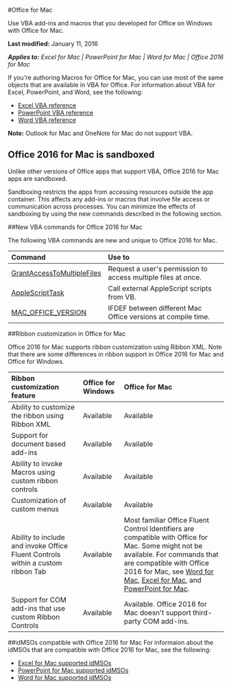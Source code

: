 
#Office for Mac

Use VBA add-ins and macros that you developed for Office on Windows with Office for Mac.

**Last modified:** January 11, 2016 

***Applies to:*** *Excel for Mac | PowerPoint for Mac | Word for Mac | Office 2016 for Mac*

If you're authoring Macros for Office for Mac, you can use most of the same objects that are available in VBA for Office. For information about VBA for Excel, PowerPoint, and Word, see the following:

- [Excel VBA reference](https://msdn.microsoft.com/EN-US/library/ee861528.aspx)
- [PowerPoint VBA reference](https://msdn.microsoft.com/EN-US/library/ee861525.aspx)
- [Word VBA reference](https://msdn.microsoft.com/EN-US/library/ee861527.aspx)

**Note:** Outlook for Mac and OneNote for Mac do not support VBA. 

## Office 2016 for Mac is sandboxed
Unlike other versions of Office apps that support VBA, Office 2016 for Mac apps are sandboxed.

Sandboxing restricts the apps from accessing resources outside the app container. This affects any add-ins or macros that involve file access or communication across processes. You can minimize the effects of sandboxing by using the new commands described in the following section.

##New VBA commands for Office 2016 for Mac

The following VBA commands are new and unique to Office 2016 for Mac.

|**Command**|**Use to**|
|:-----|:-----|
|[GrantAccessToMultipleFiles](GrantAccessToMultipleFiles.md)|Request a user's permission to access multiple files at once.|
|[AppleScriptTask](AppleScriptTask.md)|Call external AppleScript scripts from VB.|
|[MAC_OFFICE_VERSION](MacOfficeVersion.md)|IFDEF between different Mac Office versions at compile time.|

##Ribbon customization in Office for Mac

Office 2016 for Mac supports ribbon customization using Ribbon XML. Note that there are some differences in ribbon support in Office 2016 for Mac and Office for Windows.

|**Ribbon customization feature**|**Office for Windows**|**Office for Mac**|
|:-----|:-----|:-----|
|Ability to customize the ribbon using Ribbon XML|Available|Available|
|Support for document based add-ins|Available|Available|
|Ability to invoke Macros using custom ribbon controls|Available|Available|
|Customization of custom menus|Available|Available|
|Ability to include and invoke Office Fluent Controls within a custom ribbon Tab|Available|Most familiar Office Fluent Control Identifiers are compatible with Office for Mac. Some might not be available. For commands that are compatible with Office 2016 for Mac, see [Word for Mac](idMSOWordMac.md), [Excel for Mac](idMSOExcelMac.md), and [PowerPoint for Mac](idMSOPowerPointMac.md).|
|Support for COM add-ins that use custom Ribbon Controls|Available|Available. Office 2016 for Mac doesn't support third-party COM add-ins.| 

##idMSOs compatible with Office 2016 for Mac
For informaion about the idMSOs that are compatible with Office 2016 for Mac, see the following:

- [Excel for Mac supported idMSOs](idMSOExcelMac.md)
- [PowerPoint for Mac supported idMSOs](idMSOPowerPointMac.md)
- [Word for Mac supported idMSOs](idMSOWordMac.md)
